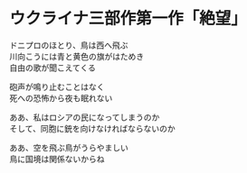 # ウクライナ三部作第一作「絶望」

ドニプロのほとり、鳥は西へ飛ぶ  
川向こうには青と黄色の旗がはためき  
自由の歌が聞こえてくる

砲声が鳴り止むことはなく  
死への恐怖から夜も眠れない

ああ、私はロシアの民になってしまうのか  
そして、同胞に銃を向けなければならないのか

ああ、空を飛ぶ鳥がうらやましい  
鳥に国境は関係ないからね
